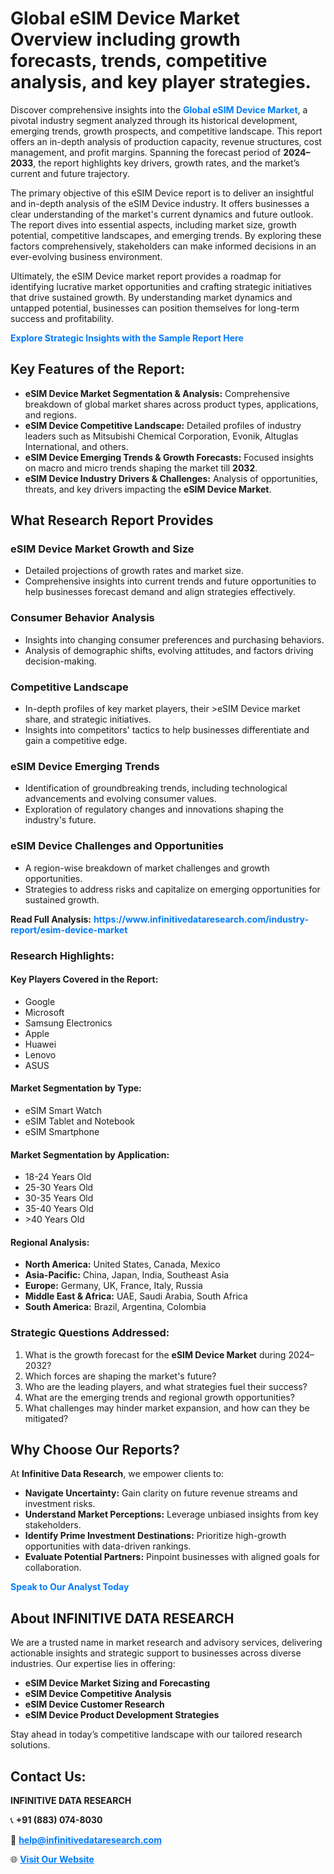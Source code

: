 <h1>Global eSIM Device Market Overview including growth forecasts, trends, competitive analysis, and key player strategies.</h1>
<p>
Discover comprehensive insights into the 
<a href="https://www.infinitivedataresearch.com/industry-report/esim-device-market" rel="dofollow" style="color: #007BFF; text-decoration: none;"><strong>Global eSIM Device Market</strong></a>, a pivotal industry segment analyzed through its historical development, emerging trends, growth prospects, and competitive landscape. This report offers an in-depth analysis of production capacity, revenue structures, cost management, and profit margins. Spanning the forecast period of <strong>2024–2033</strong>, the report highlights key drivers, growth rates, and the market’s current and future trajectory.
</p>
<p>
The primary objective of this eSIM Device report is to deliver an insightful and in-depth analysis of the eSIM Device industry. It offers businesses a clear understanding of the market's current dynamics and future outlook. The report dives into essential aspects, including market size, growth potential, competitive landscapes, and emerging trends. By exploring these factors comprehensively, stakeholders can make informed decisions in an ever-evolving business environment.
</p>
<p>
Ultimately, the eSIM Device market report provides a roadmap for identifying lucrative market opportunities and crafting strategic initiatives that drive sustained growth. By understanding market dynamics and untapped potential, businesses can position themselves for long-term success and profitability.
</p>
<p>
<a href="https://www.infinitivedataresearch.com/request-sample/reportId=106389" style="color: #007BFF; text-decoration: none;"><strong>Explore Strategic Insights with the Sample Report Here</strong></a>
</p>

<h2>Key Features of the Report:</h2>
<ul>
<li><strong>eSIM Device Market Segmentation & Analysis:</strong> Comprehensive breakdown of global market shares across product types, applications, and regions.</li>
<li><strong>eSIM Device Competitive Landscape:</strong> Detailed profiles of industry leaders such as Mitsubishi Chemical Corporation, Evonik, Altuglas International, and others.</li>
<li><strong>eSIM Device Emerging Trends & Growth Forecasts:</strong> Focused insights on macro and micro trends shaping the market till <strong>2032</strong>.</li>
<li><strong>eSIM Device Industry Drivers & Challenges:</strong> Analysis of opportunities, threats, and key drivers impacting the <strong>eSIM Device Market</strong>.</li>
</ul>

<h2>What Research Report Provides</h2>
<h3>eSIM Device Market Growth and Size</h3>
<ul>
<li>Detailed projections of growth rates and market size.</li>
<li>Comprehensive insights into current trends and future opportunities to help businesses forecast demand and align strategies effectively.</li>
</ul>

<h3>Consumer Behavior Analysis</h3>
<ul>
<li>Insights into changing consumer preferences and purchasing behaviors.</li>
<li>Analysis of demographic shifts, evolving attitudes, and factors driving decision-making.</li>
</ul>

<h3>Competitive Landscape</h3>
<ul>
<li>In-depth profiles of key market players, their >eSIM Device market share, and strategic initiatives.</li>
<li>Insights into competitors' tactics to help businesses differentiate and gain a competitive edge.</li>
</ul>

<h3>eSIM Device Emerging Trends</h3>
<ul>
<li>Identification of groundbreaking trends, including technological advancements and evolving consumer values.</li>
<li>Exploration of regulatory changes and innovations shaping the industry's future.</li>
</ul>

<h3>eSIM Device Challenges and Opportunities</h3>
<ul>
<li>A region-wise breakdown of market challenges and growth opportunities.</li>
<li>Strategies to address risks and capitalize on emerging opportunities for sustained growth.</li>
</ul>
<p><strong>Read Full Analysis:</strong> <a href="https://www.infinitivedataresearch.com/industry-report/esim-device-market" rel="dofollow" style="color: #007BFF; text-decoration: none;"><strong>https://www.infinitivedataresearch.com/industry-report/esim-device-market</strong></a></p>
<h3>Research Highlights:</h3>
<h4>Key Players Covered in the Report:</h4>
<ul><li>Google</li><li>Microsoft</li><li>Samsung Electronics</li><li>Apple</li><li>Huawei</li><li>Lenovo</li><li>ASUS</li></ul>
<h4>Market Segmentation by Type:</h4>
<ul><li>eSIM Smart Watch</li><li>eSIM Tablet and Notebook</li><li>eSIM Smartphone</li></ul>
<h4>Market Segmentation by Application:</h4>
<ul><li>18-24 Years Old</li><li>25-30 Years Old</li><li>30-35 Years Old</li><li>35-40 Years Old</li><li>&gt;40 Years Old</li></ul>

<h4>Regional Analysis:</h4>
<ul>
<li><strong>North America:</strong> United States, Canada, Mexico</li>
<li><strong>Asia-Pacific:</strong> China, Japan, India, Southeast Asia</li>
<li><strong>Europe:</strong> Germany, UK, France, Italy, Russia</li>
<li><strong>Middle East & Africa:</strong> UAE, Saudi Arabia, South Africa</li>
<li><strong>South America:</strong> Brazil, Argentina, Colombia</li>
</ul>

<h3>Strategic Questions Addressed:</h3>
<ol>
<li>What is the growth forecast for the <strong>eSIM Device Market</strong> during 2024–2032?</li>
<li>Which forces are shaping the market's future?</li>
<li>Who are the leading players, and what strategies fuel their success?</li>
<li>What are the emerging trends and regional growth opportunities?</li>
<li>What challenges may hinder market expansion, and how can they be mitigated?</li>
</ol>

<h2>Why Choose Our Reports?</h2>
<p>At <strong>Infinitive Data Research</strong>, we empower clients to:</p>
<ul>
<li><strong>Navigate Uncertainty:</strong> Gain clarity on future revenue streams and investment risks.</li>
<li><strong>Understand Market Perceptions:</strong> Leverage unbiased insights from key stakeholders.</li>
<li><strong>Identify Prime Investment Destinations:</strong> Prioritize high-growth opportunities with data-driven rankings.</li>
<li><strong>Evaluate Potential Partners:</strong> Pinpoint businesses with aligned goals for collaboration.</li>
</ul>
<p><a href="https://www.infinitivedataresearch.com/industry-report/esim-device-market" rel="dofollow" style="color: #007BFF; text-decoration: none;"><strong>Speak to Our Analyst Today</strong></a></p>

<h2>About INFINITIVE DATA RESEARCH</h2>
<p>We are a trusted name in market research and advisory services, delivering actionable insights and strategic support to businesses across diverse industries. Our expertise lies in offering:</p>
<ul>
<li><strong>eSIM Device Market Sizing and Forecasting</strong></li>
<li><strong>eSIM Device Competitive Analysis</strong></li>
<li><strong>eSIM Device Customer Research</strong></li>
<li><strong>eSIM Device Product Development Strategies</strong></li>
</ul>
<p>Stay ahead in today’s competitive landscape with our tailored research solutions.</p>

<h2>Contact Us:</h2>
<p><strong>INFINITIVE DATA RESEARCH</strong></p>
<p>📞 <strong>+91 (883) 074-8030</strong></p>
<p>📧 <strong><a href="mailto:help@infinitivedataresearch.com" style="color: #007BFF;">help@infinitivedataresearch.com</a></strong></p>
<p>🌐 <strong><a href="https://www.infinitivedataresearch.com" rel="dofollow" style="color: #007BFF;">Visit Our Website</a></strong></p>